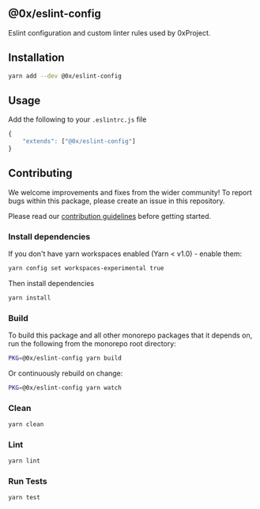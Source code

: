 ## @0x/eslint-config

Eslint configuration and custom linter rules used by 0xProject.

## Installation

```bash
yarn add --dev @0x/eslint-config
```

## Usage

Add the following to your `.eslintrc.js` file

```javascript
{
    "extends": ["@0x/eslint-config"]
}
```

## Contributing

We welcome improvements and fixes from the wider community! To report bugs within this package, please create an issue in this repository.

Please read our [contribution guidelines](../../CONTRIBUTING.md) before getting started.

### Install dependencies

If you don't have yarn workspaces enabled (Yarn < v1.0) - enable them:

```bash
yarn config set workspaces-experimental true
```

Then install dependencies

```bash
yarn install
```

### Build

To build this package and all other monorepo packages that it depends on, run the following from the monorepo root directory:

```bash
PKG=@0x/eslint-config yarn build
```

Or continuously rebuild on change:

```bash
PKG=@0x/eslint-config yarn watch
```

### Clean

```bash
yarn clean
```

### Lint

```bash
yarn lint
```

### Run Tests

```bash
yarn test
```
